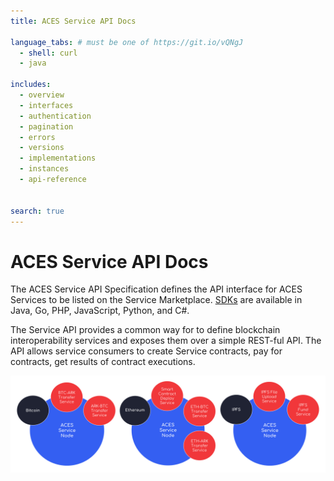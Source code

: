 ```yaml
---
title: ACES Service API Docs

language_tabs: # must be one of https://git.io/vQNgJ
  - shell: curl
  - java

includes:
  - overview
  - interfaces
  - authentication
  - pagination
  - errors
  - versions
  - implementations
  - instances
  - api-reference
  

search: true
---
```


# ACES Service API Docs

The ACES Service API Specification defines the API interface for ACES Services to
be listed on the Service Marketplace. 
[SDKs](https://github.com/ark-aces/aces-service-api#sdks)
are available in Java, Go, PHP, JavaScript, Python, and C#.

The Service API provides a common way for to define blockchain interoperability services
and exposes them over a simple REST-ful API. The API allows service consumers to 
create Service contracts, pay for contracts, get results of contract executions.

<img src="images/figures/aces-services-2.svg" alt="Service Nodes Figure" />

